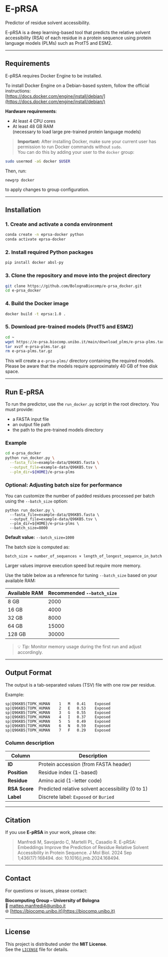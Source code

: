 # E-pRSA

Predictor of residue solvent accessibility.

E-pRSA is a deep learning-based tool that predicts the relative solvent accessibility (RSA) of each residue in a protein sequence using protein language models (PLMs) such as ProtT5 and ESM2.

---

## Requirements

E-pRSA requires Docker Engine to be installed.

To install Docker Engine on a Debian-based system, follow the official instructions:  
[https://docs.docker.com/engine/install/debian/](https://docs.docker.com/engine/install/debian/)

**Hardware requirements**:
- At least 4 CPU cores
- At least 48 GB RAM  
  (necessary to load large pre-trained protein language models)

> **Important:** After installing Docker, make sure your current user has permission to run Docker commands without `sudo`.  
> You can do this by adding your user to the `docker` group:

```bash
sudo usermod -aG docker $USER
```

Then, run:
```
newgrp docker
```
to apply changes to group configuration.

---

## Installation

### 1. Create and activate a conda environment

```bash
conda create -n eprsa-docker python
conda activate eprsa-docker
```

### 2. Install required Python packages

```bash
pip install docker absl-py
```

### 3. Clone the repository and move into the project directory

```bash
git clone https://github.com/BolognaBiocomp/e-prsa_docker.git
cd e-prsa_docker
```

### 4. Build the Docker image

```bash
docker build -t eprsa:1.0 .
```

### 5. Download pre-trained models (ProtT5 and ESM2)

```bash
cd ~
wget https://e-prsa.biocomp.unibo.it/main/download_plms/e-prsa-plms.tar.gz
tar xvzf e-prsa-plms.tar.gz
rm e-prsa-plms.tar.gz
```

This will create a `e-prsa-plms/` directory containing the required models. Please be aware that the models require approximately 40 GB of free disk space.

---

## Run E-pRSA

To run the predictor, use the `run_docker.py` script in the root directory. You must provide:

- a FASTA input file
- an output file path
- the path to the pre-trained models directory

### Example

```bash
cd e-prsa_docker
python run_docker.py \
  --fasta_file=example-data/Q96KB5.fasta \
  --output_file=example-data/Q96KB5.tsv \
  --plm_dir=${HOME}/e-prsa-plms
```

### Optional: Adjusting batch size for performance

You can customize the number of padded residues processed per batch using the `--batch_size` option:

    python run_docker.py \
      --fasta_file=example-data/Q96KB5.fasta \
      --output_file=example-data/Q96KB5.tsv \
      --plm_dir=${HOME}/e-prsa-plms \
      --batch_size=8000

**Default value:** `--batch_size=1000`

The batch size is computed as:

    batch_size = number_of_sequences × length_of_longest_sequence_in_batch

Larger values improve execution speed but require more memory.

Use the table below as a reference for tuning `--batch_size` based on your available RAM:

| Available RAM | Recommended `--batch_size` |
|---------------|-----------------------------|
| 8 GB          | 2000                        |
| 16 GB         | 4000                        |
| 32 GB         | 8000                        |
| 64 GB         | 15000                       |
| 128 GB        | 30000                       |

> 💡 *Tip:* Monitor memory usage during the first run and adjust accordingly.



---

## Output Format

The output is a tab-separated values (TSV) file with one row per residue.

Example:

```
sp|Q96KB5|TOPK_HUMAN	1	M	0.41	Exposed
sp|Q96KB5|TOPK_HUMAN	2	E	0.53	Exposed
sp|Q96KB5|TOPK_HUMAN	3	G	0.55	Exposed
sp|Q96KB5|TOPK_HUMAN	4	I	0.37	Exposed
sp|Q96KB5|TOPK_HUMAN	5	S	0.49	Exposed
sp|Q96KB5|TOPK_HUMAN	6	N	0.59	Exposed
sp|Q96KB5|TOPK_HUMAN	7	F	0.29	Exposed
```

### Column description

| Column        | Description                                        |
|---------------|----------------------------------------------------|
| **ID**        | Protein accession (from FASTA header)              |
| **Position**  | Residue index (1-based)                            |
| **Residue**   | Amino acid (1-letter code)                         |
| **RSA Score** | Predicted relative solvent accessibility (0 to 1) |
| **Label**     | Discrete label: `Exposed` or `Buried`             |

---

## Citation

If you use **E-pRSA** in your work, please cite:

> Manfredi M, Savojardo C, Martelli PL, Casadio R. E-pRSA: Embeddings Improve the Prediction of Residue Relative Solvent Accessibility in Protein Sequence. J Mol Biol. 2024 Sep 1;436(17):168494. doi: 10.1016/j.jmb.2024.168494. 

---

## Contact

For questions or issues, please contact:

**Biocomputing Group – University of Bologna**  
📧 [matteo.manfredi4@unibo.it](mailto:matteo.manfredi4@unibo.it)  
🌐 [https://biocomp.unibo.it](https://biocomp.unibo.it)

---

## License

This project is distributed under the **MIT License**.  
See the [`LICENSE`](./LICENSE) file for details.
